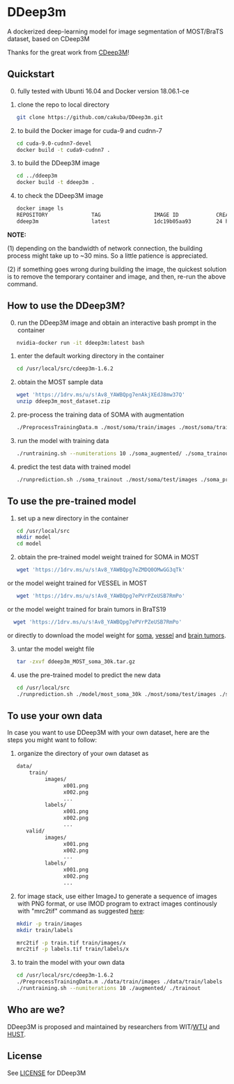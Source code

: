 [license]: https://github.com/cakuba/DDeep3m/blob/master/LICENSE
[soma]: https://1drv.ms/u/s!Av8_YAWBQpg7eZMDQ0OMwGG3qTk
[vessel]: https://1drv.ms/u/s!Av8_YAWBQpg7ePVrPZeUSB7RmPo
[tumors]: https://1drv.ms/u/s!Av8_YAWBQpg7ePVrPZeUSB7RmPo
[imod]: https://github.com/CRBS/cdeep3m/wiki/Tutorial-1-Generating-training-data-with-IMOD

# DDeep3m

A dockerized deep-learning model for image segmentation of MOST/BraTS dataset, based on CDeep3M

Thanks for the great work from <a href="https://github.com/CRBS/cdeep3m" target="_blank">CDeep3M</a>!

## Quickstart

0. fully tested with Ubunti 16.04 and Docker version 18.06.1-ce

1. clone the repo to local directory 
```Bash
   git clone https://github.com/cakuba/DDeep3m.git
```
2. to build the Docker image for cuda-9 and cudnn-7
```Bash
   cd cuda-9.0-cudnn7-devel 
   docker build -t cuda9-cudnn7 .
```   
3. to build the DDeep3M image
```Bash
   cd ../ddeep3m
   docker build -t ddeep3m .
```   
4. to check the DDeep3M image
```Bash
   docker image ls
   REPOSITORY              TAG                 IMAGE ID            CREATED             SIZE
   ddeep3m                 latest              1dc19b05aa93        24 hours ago        4.4GB
```

**NOTE:**

(1) depending on the bandwidth of network connection, the building process might take up to ~30 mins. So a little patience is appreciated.

(2) if something goes wrong during building the image, the quickest solution is to remove the temporary container and image, and then, re-run the above command.


## How to use the DDeep3M?

0. run the DDeep3M image and obtain an interactive bash prompt in the container
```Bash
   nvidia-docker run -it ddeep3m:latest bash
```
1. enter the default working directory in the container
```Bash
   cd /usr/local/src/cdeep3m-1.6.2
```
2. obtain the MOST sample data
```Bash
   wget 'https://1drv.ms/u/s!Av8_YAWBQpg7enAkjXEdJ8mw37Q'
   unzip ddeep3m_most_dataset.zip
```

2. pre-process the training data of SOMA with augmentation
```Bash
   ./PreprocessTrainingData.m ./most/soma/train/images ./most/soma/train/labels ./soma_augmented/ 
```   
3. run the model with training data
```Bash
   ./runtraining.sh --numiterations 10 ./soma_augmented/ ./soma_trainout 
```   
4. predict the test data with trained model
```Bash
   ./runprediction.sh ./soma_trainout ./most/soma/test/images ./soma_predictout/ 
```   

## To use the pre-trained model

1. set up a new directory in the container
```Bash
   cd /usr/local/src
   mkdir model
   cd model
```

2. obtain the pre-trained model weight trained for SOMA in MOST
```Bash
   wget 'https://1drv.ms/u/s!Av8_YAWBQpg7eZMDQ0OMwGG3qTk'
``` 
   or the model weight trained for VESSEL in MOST
```Bash
   wget 'https://1drv.ms/u/s!Av8_YAWBQpg7ePVrPZeUSB7RmPo'
```  
   or the model weight trained for brain tumors in BraTS19
 ```Bash
   wget 'https://1drv.ms/u/s!Av8_YAWBQpg7ePVrPZeUSB7RmPo'
```    
   or directly to download the model weight for [soma][soma], [vessel][vessel] and [brain tumors][tumors].

3. untar the model weight file
```Bash
   tar -zxvf ddeep3m_MOST_soma_30k.tar.gz
``` 

4. use the pre-trained model to predict the new data
```Bash
   cd /usr/local/src
   ./runprediction.sh ./model/most_soma_30k ./most/soma/test/images ./soma_predictout/ 
``` 

## To use your own data

In case you want to use DDeep3M with your own dataset, here are the steps you might want to follow:

1. organize the directory of your own dataset as 
```Bash
   data/
       train/
            images/
                  x001.png
                  x002.png
                  ...
            labels/
                  x001.png
                  x002.png
                  ...
      valid/
            images/
                  x001.png
                  x002.png
                  ...
            labels/
                  x001.png
                  x002.png
                  ...           
```

2. for image stack, use either ImageJ to generate a sequence of images with PNG format, or use IMOD program to extract  images continously with "mrc2tif" command as suggested [here][imod]:
```Bash
   mkdir -p train/images
   mkdir train/labels

   mrc2tif -p train.tif train/images/x
   mrc2tif -p labels.tif train/labels/x
``` 

3. to train the model with your own data
```Bash
   cd /usr/local/src/cdeep3m-1.6.2
   ./PreprocessTrainingData.m ./data/train/images ./data/train/labels ./augmented/ 
   ./runtraining.sh --numiterations 10 ./augmented/ ./trainout 
``` 

## Who are we?

DDeep3M is proposed and maintained by researchers from  <a herf="https://www.wit.edu.cn/" target="_blank">WIT</a>/<a href="http://www.wtu.edu.cn" target="_blank">WTU</a> and <a href="http://www.wnlo.cn/"  target="_blank">HUST</a>.

## License

See [LICENSE][license] for DDeep3M

